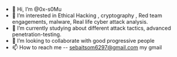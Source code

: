 - 👋 Hi, I’m @0x-s0Mu
- 👀 I’m interested in Ethical Hacking , cryptography , Red team engagements, malware, Real life cyber attack analysis.
- 🌱 I’m currently studying about different attack tactics, advanced penetration-testing.
- 💞️ I’m looking to collaborate with good progressive people
- 📫 How to reach me -- sebaitsom6297@gmail.com  my gmail

<!---
somnath06-09/somnath06-09 is a ✨ special ✨ repository because its `README.md` (this file) appears on your GitHub profile.
You can click the Preview link to take a look at your changes.
--->
